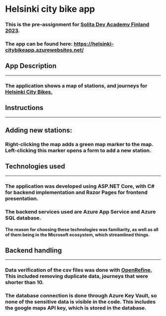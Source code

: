 # Helsinki city bike app

### This is the pre-assignment for [Solita Dev Academy Finland 2023](https://github.com/solita/dev-academy-2023-exercise).
### The app can be found here: https://helsinki-citybikeapp.azurewebsites.net/

## App Description
---
### The application shows a map of stations, and journeys for [Helsinki City Bikes.](https://www.hsl.fi/kaupunkipyorat)

## Instructions
---
## Adding new stations:
### Right-clicking the map adds a green map marker to the map. Left-clicking this marker opens a form to add a new station.

## Technologies used
---
### The application was developed using ASP.NET Core, with C# for backend implementation and Razor Pages for frontend presentation.
### The backend services used are Azure App Service and Azure SQL database.
#### The reason for choosing these technologies was familiarity, as well as all of them being in the Microsoft ecosystem, which streamlined things.

## Backend handling
---
### Data verification of the csv files was done with [OpenRefine.](https://openrefine.org/) This included removing duplicate data, journeys that were shorter than 10.
### The database connection is done through Azure Key Vault, so none of the sensitive data is visible in the code. This includes the google maps API key, which is stored in the database.
